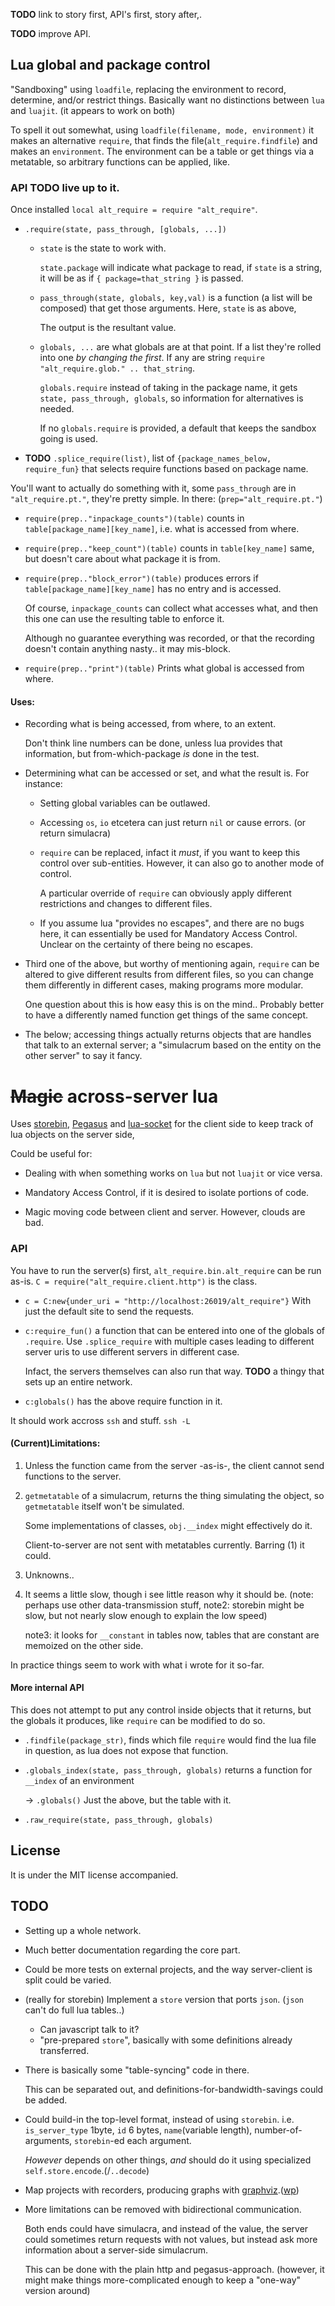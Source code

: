 **TODO** link to story first, API's first, story after,.

**TODO** improve API.

## Lua global and package control
"Sandboxing" using `loadfile`, replacing the environment to record, determine,
and/or restrict things. Basically want no distinctions between `lua` and `luajit`.
(it appears to work on both)

To spell it out somewhat, using `loadfile(filename, mode, environment)` it makes an
alternative `require`, that finds the file(`alt_require.findfile`) and makes
an `environment`. The environment can be a table or get things via a metatable,
so arbitrary functions can be applied, like.

### API  **TODO** live up to it.
Once installed `local alt_require = require "alt_require"`.

* `.require(state, pass_through, [globals, ...])` 

  + `state` is the state to work with.
  
    `state.package` will indicate what package to read, if `state` is a string,
    it will be as if `{ package=that_string }` is passed.
    

  + `pass_through(state, globals, key,val)` is a function (a list will be composed)
    that get those arguments. Here, `state` is as above,

    The output is the resultant value.

  + `globals, ...` are what globals are at that point. If a list they're rolled
    into one *by changing the first*. If any are string
    `require "alt_require.glob." .. that_string`.

    `globals.require` instead of taking in the package name, it gets
    `state, pass_through, globals`, so information for alternatives is needed.
    
    If no `globals.require` is provided, a default that keeps the sandbox going is
    used.

* **TODO** `.splice_require(list)`, list of `{package_names_below, require_fun}`
  that selects require functions based on package name.

You'll want to actually do something with it, some `pass_through` are in
`"alt_require.pt."`, they're pretty simple. In there: (`prep="alt_require.pt."`)

* `require(prep.."inpackage_counts")(table)` counts in 
   `table[package_name][key_name]`, i.e. what is accessed from where.
* `require(prep.."keep_count")(table)` counts in `table[key_name]`
  same, but doesn't care about what package it is from.
* `require(prep.."block_error")(table)` produces errors if
   `table[package_name][key_name]` has no entry and is accessed.
   
   Of course, `inpackage_counts` can collect what accesses what, and then
   this one can use the resulting table to enforce it.

   Although no guarantee everything was recorded, or that the recording doesn't
   contain anything nasty.. it may mis-block.
 
* `require(prep.."print")(table)` Prints what global is accessed from
  where.

#### Uses:

* Recording what is being accessed, from where, to an extent.

  Don't think line numbers can be done, unless lua provides that information,
  but from-which-package *is* done in the test.

* Determining what can be accessed or set, and what the result is.
  For instance:
  + Setting global variables can be outlawed.
  + Accessing `os`, `io` etcetera can just return `nil` or cause errors.
    (or return simulacra)
  + `require` can be replaced, infact it *must*, if you want to keep this
    control over sub-entities. However, it can also go to another mode of
    control.

    A particular override of `require` can obviously apply different
    restrictions and changes to different files.
  + If you assume lua "provides no escapes", and there are no bugs here,
    it can essentially be used for Mandatory Access Control. Unclear on
    the certainty of there being no escapes.

* Third one of the above, but worthy of mentioning again, `require` can be
  altered to give different results from different files, so you can change
  them differently in different cases, making programs more modular.

  One question about this is how easy this is on the mind.. Probably better
  to have a differently named function get things of the same concept.

* The below; accessing things actually returns objects that are handles that
  talk to an external server; a "simulacrum based on the entity on the other
  server" to say it fancy.

# ~~Magic~~ across-server lua
Uses [storebin](https://github.com/o-jasper/storebin),
[Pegasus](https://github.com/EvandroLG/pegasus.lua/) and
[lua-socket](https://github.com/diegonehab/luasocket)
for the client side to keep track of lua objects on the server side,

Could be useful for:

* Dealing with when something works on `lua` but not `luajit` or vice versa.

* Mandatory Access Control, if it is desired to isolate portions of code.

* Magic moving code between client and server. However, clouds are bad.

### API
You have to run the server(s) first, `alt_require.bin.alt_require` can be
run as-is. `C = require("alt_require.client.http")` is the class.

* `c = C:new{under_uri = "http://localhost:26019/alt_require"}`
  With just the default site to send the requests.

* `c:require_fun()` a function that can be entered into one of the globals
  of `.require`. Use `.splice_require` with multiple cases leading to
  different server uris to use different servers in different case.

  Infact, the servers themselves can also run that way. **TODO** a thingy
  that sets up an entire network.
  
* `c:globals()` has the above require function in it.

It should work accross `ssh` and stuff. `ssh -L`

#### (Current)Limitations:

1. Unless the function came from the server -as-is-, the client cannot send
   functions to the server.

2. `getmetatable` of a simulacrum, returns the thing simulating the object,
   so `getmetatable` itself won't be simulated.

   Some implementations of classes, `obj.__index` might effectively do it.

   Client-to-server are not sent with metatables currently. Barring (1)
   it could.

3. Unknowns..

4. It seems a little slow, though i see little reason why it should be.
   (note: perhaps use other data-transmission stuff, note2: storebin might
   be slow, but not nearly slow enough to explain the low speed)
   
   note3: it looks for `__constant` in tables now, tables that are constant
   are memoized on the other side.

In practice things seem to work with what i wrote for it so-far.

#### More internal API
This does not attempt to put any control inside objects that it returns,
but the globals it produces, like `require` can be modified to do so.

* `.findfile(package_str)`, finds which file `require` would find the
  lua file in question, as lua does not expose that function.

* `.globals_index(state, pass_through, globals)` returns a function for `__index`
  of an environment

  &rarr; `.globals()` Just the above, but the table with it.

* `.raw_require(state, pass_through, globals)`

## License
It is under the MIT license accompanied.

## TODO
* Setting up a whole network.

* Much better documentation regarding the core part.

* Could be more tests on external projects, and the way server-client is
  split could be varied.

* (really for storebin) Implement a `store` version that ports `json`.
  (`json` can't do full lua tables..)
  + Can javascript talk to it?
  + "pre-prepared `store`", basically with some definitions already transferred.

* There is basically some "table-syncing" code in there.

  This can be separated out, and definitions-for-bandwidth-savings could be
  added.

* Could build-in the top-level format, instead of using `storebin`. i.e.
  `is_server_type` 1byte, `id` 6 bytes, `name`(variable length),
  number-of-arguments, `storebin`-ed each argument.

  *However* depends on other things, *and* should do it using specialized
  `self.store.encode`.(/`..decode`)

* Map projects with recorders, producing graphs with
  [graphviz](http://graphviz.org/).([wp](https://en.wikipedia.org/wiki/Graphviz))

* More limitations can be removed with bidirectional communication.

  Both ends could have simulacra, and instead of the value, the server could
  sometimes return requests with not values, but instead ask more information
  about a server-side simulacrum.

  This can be done with the plain http and pegasus-approach.
  (however, it might make things more-complicated enough to keep a "one-way"
   version around)
